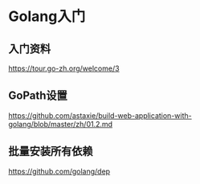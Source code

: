 Golang入门
========================

入门资料
----------------------------------------------
https://tour.go-zh.org/welcome/3

GoPath设置
------------------------------------------
https://github.com/astaxie/build-web-application-with-golang/blob/master/zh/01.2.md

批量安装所有依赖
------------------------------------------
https://github.com/golang/dep
